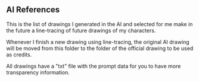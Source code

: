 ## AI References

This is the list of drawings I generated in the AI and selected for me make in the future a line-tracing of future drawings of my characters.

Whenever I finish a new drawing using line-tracing, the original AI drawing will be moved from this folder to the folder of the official drawing to be used as credits.

All drawings have a "txt" file with the prompt data for you to have more transparency information.